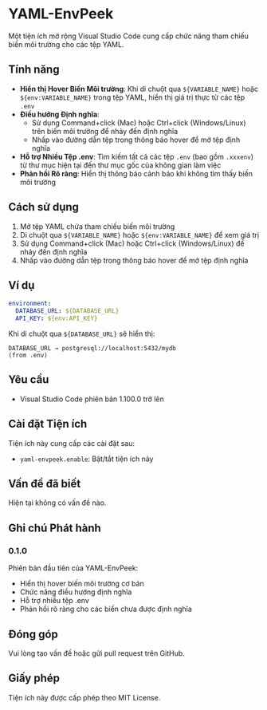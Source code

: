 # YAML-EnvPeek

Một tiện ích mở rộng Visual Studio Code cung cấp chức năng tham chiếu biến môi trường cho các tệp YAML.

## Tính năng

- **Hiển thị Hover Biến Môi trường**: Khi di chuột qua `${VARIABLE_NAME}` hoặc `${env:VARIABLE_NAME}` trong tệp YAML, hiển thị giá trị thực từ các tệp `.env`
- **Điều hướng Định nghĩa**: 
  - Sử dụng Command+click (Mac) hoặc Ctrl+click (Windows/Linux) trên biến môi trường để nhảy đến định nghĩa
  - Nhấp vào đường dẫn tệp trong thông báo hover để mở tệp định nghĩa
- **Hỗ trợ Nhiều Tệp .env**: Tìm kiếm tất cả các tệp `.env` (bao gồm `.xxxenv`) từ thư mục hiện tại đến thư mục gốc của không gian làm việc
- **Phản hồi Rõ ràng**: Hiển thị thông báo cảnh báo khi không tìm thấy biến môi trường

## Cách sử dụng

1. Mở tệp YAML chứa tham chiếu biến môi trường
2. Di chuột qua `${VARIABLE_NAME}` hoặc `${env:VARIABLE_NAME}` để xem giá trị
3. Sử dụng Command+click (Mac) hoặc Ctrl+click (Windows/Linux) để nhảy đến định nghĩa
4. Nhấp vào đường dẫn tệp trong thông báo hover để mở tệp định nghĩa

## Ví dụ

```yaml
environment:
  DATABASE_URL: ${DATABASE_URL}
  API_KEY: ${env:API_KEY}
```

Khi di chuột qua `${DATABASE_URL}` sẽ hiển thị:
```
DATABASE_URL → postgresql://localhost:5432/mydb
(from .env)
```

## Yêu cầu

- Visual Studio Code phiên bản 1.100.0 trở lên

## Cài đặt Tiện ích

Tiện ích này cung cấp các cài đặt sau:

* `yaml-envpeek.enable`: Bật/tắt tiện ích này

## Vấn đề đã biết

Hiện tại không có vấn đề nào.

## Ghi chú Phát hành

### 0.1.0

Phiên bản đầu tiên của YAML-EnvPeek:
- Hiển thị hover biến môi trường cơ bản
- Chức năng điều hướng định nghĩa
- Hỗ trợ nhiều tệp .env
- Phản hồi rõ ràng cho các biến chưa được định nghĩa

## Đóng góp

Vui lòng tạo vấn đề hoặc gửi pull request trên GitHub.

## Giấy phép

Tiện ích này được cấp phép theo MIT License. 